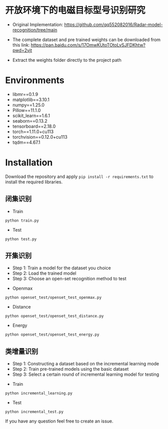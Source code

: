 # 开放环境下的电磁目标型号识别研究
- Original Implementation: https://github.com/qq552082016/Radar-model-recognition/tree/main

- The complete dataset and pre trained weights can be downloaded from this link:
https://pan.baidu.com/s/17OmwKUtoTOtoLvSJFDKhtw?pwd=2vjt
- Extract the weights folder directly to the project path

# Environments
- libmr==0.1.9
- matplotlib==3.10.1
- numpy==1.25.0
- Pillow==11.1.0
- scikit_learn==1.6.1
- seaborn==0.13.2
- tensorboard==2.18.0
- torch==1.11.0+cu113
- torchvision==0.12.0+cu113
- tqdm==4.67.1

# Installation 
Download the repository and apply `pip install -r requirements.txt` to install the required libraries. 

## 闭集识别
- Train
```
python train.py
```
- Test
```
python test.py
```
## 开集识别
* Step 1: Train a model for the dataset you choice
* Step 2: Load the trained model
* Step 3: Choose an open-set recognition method to test
- Openmax
```
python openset_test/openset_test_openmax.py
```
- Distance
```
python openset_test/openset_test_distance.py
```
- Energy
```
python openset_test/openset_test_energy.py
```

## 类增量识别
* Step 1: Constructing a dataset based on the incremental learning mode
* Step 2: Train pre-trained models using the basic dataset
* Step 3: Select a certain round of incremental learning model for testing
- Train
```
python incremental_learning.py
```
- Test
```
python incremental_test.py
```

If you have any question feel free to create an issue.
